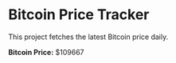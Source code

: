 # Bitcoin Price Tracker

This project fetches the latest Bitcoin price daily.

**Bitcoin Price:** $109667
